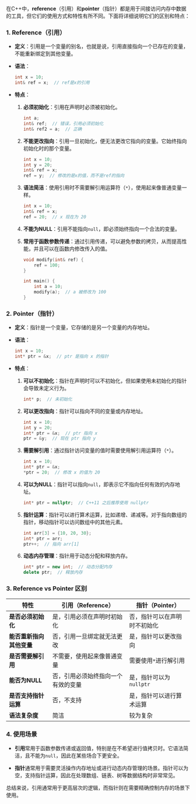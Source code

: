 在C++中，**reference**（引用）和**pointer**（指针）都是用于间接访问内存中数据的工具，但它们的使用方式和特性有所不同。下面将详细说明它们的区别和特点：

### 1. **Reference（引用）**

- **定义**：引用是一个变量的别名，也就是说，引用直接指向一个已存在的变量，不能重新绑定到其他变量。
  
- **语法**：
  ```cpp
  int x = 10;
  int& ref = x;  // ref是x的引用
  ```
  
- **特点**：
  1. **必须初始化**：引用在声明时必须被初始化。
     ```cpp
     int a;
     int& ref;  // 错误，引用必须初始化
     int& ref2 = a;  // 正确
     ```
  2. **不能更改指向**：引用一旦初始化，便无法更改它指向的变量。它始终指向初始化时的那个变量。
     ```cpp
     int x = 10;
     int y = 20;
     int& ref = x;
     ref = y;  // 修改的是x的值，而不是ref的指向
     ```
  3. **语法简洁**：使用引用时不需要解引用运算符（`*`），使用起来像普通变量一样。
     ```cpp
     int x = 10;
     int& ref = x;
     ref = 20;  // x 现在为 20
     ```
  4. **不能为NULL**：引用不能指向`null`，即必须始终指向一个合法的变量。
  
  5. **常用于函数参数传递**：通过引用传递，可以避免参数的拷贝，从而提高性能，并且可以在函数内修改传入的值。
     ```cpp
     void modify(int& ref) {
         ref = 100;
     }
     
     int main() {
         int a = 10;
         modify(a);  // a 被修改为 100
     }
     ```

### 2. **Pointer（指针）**

- **定义**：指针是一个变量，它存储的是另一个变量的内存地址。

- **语法**：
  ```cpp
  int x = 10;
  int* ptr = &x;  // ptr 是指向 x 的指针
  ```
  
- **特点**：
  1. **可以不初始化**：指针在声明时可以不初始化，但如果使用未初始化的指针会导致未定义行为。
     ```cpp
     int* p;  // 未初始化
     ```
  2. **可以更改指向**：指针可以指向不同的变量或内存地址。
     ```cpp
     int x = 10;
     int y = 20;
     int* ptr = &x;  // ptr 指向 x
     ptr = &y;  // 现在 ptr 指向 y
     ```
  3. **需要解引用**：通过指针访问变量的值时需要使用解引用运算符（`*`）。
     ```cpp
     int x = 10;
     int* ptr = &x;
     *ptr = 20;  // 修改 x 的值为 20
     ```
  4. **可以为NULL**：指针可以指向`null`，即表示它不指向任何有效的内存地址。
     ```cpp
     int* ptr = nullptr;  // C++11 之后推荐使用 nullptr
     ```
  5. **指针运算**：指针可以进行算术运算，比如递增、递减等。对于指向数组的指针，移动指针可以访问数组中的其他元素。
     ```cpp
     int arr[3] = {10, 20, 30};
     int* ptr = arr;
     ptr++;  // 指向 arr[1]
     ```
  6. **动态内存管理**：指针用于动态分配和释放内存。
     ```cpp
     int* ptr = new int;  // 动态分配内存
     delete ptr;  // 释放内存
     ```

### 3. **Reference vs Pointer 区别**

| 特性                   | 引用（Reference）                     | 指针（Pointer）                        |
|------------------------|---------------------------------------|---------------------------------------|
| **是否必须初始化**      | 是，引用必须在声明时初始化            | 否，指针可以在声明时不初始化         |
| **能否重新指向其他变量**| 否，引用一旦绑定就无法更改            | 是，指针可以更改指向                 |
| **是否需要解引用**      | 不需要，使用起来像普通变量            | 需要使用`*`进行解引用                 |
| **能否为NULL**          | 否，引用必须始终指向一个有效的变量     | 是，指针可以为`nullptr`              |
| **是否支持指针运算**    | 否，不支持                           | 是，指针可以进行算术运算              |
| **语法复杂度**          | 简洁                                 | 较为复杂                             |

### 4. **使用场景**

- **引用**常用于函数参数传递或返回值，特别是在不希望进行值拷贝时。它语法简洁，且不能为`null`，因此在某些场合下更安全。

- **指针**通常用于需要灵活操作内存地址或进行动态内存管理的场景。指针可以为空，支持指针运算，因此在处理数组、链表、树等数据结构时非常常见。

总结来说，引用通常用于更高层次的逻辑，而指针则在需要精确控制内存的场景下使用。